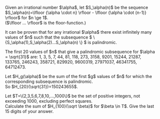 <p>
Given an irrational number $\alpha$, let $S_\alpha(n)$ be the sequence $S_\alpha(n)=\lfloor {\alpha \cdot n} \rfloor - \lfloor {\alpha \cdot (n-1)} \rfloor$ for $n \ge 1$.<br /> 
($\lfloor ... \rfloor$ is the floor-function.)
</p>
<p>
It can be proven that for any irrational $\alpha$ there exist infinitely many values of $n$ such that the subsequence $ \{S_\alpha(1),S_\alpha(2)...S_\alpha(n) \} $ is palindromic.</p>
<p>
The first 20 values of $n$  that give a palindromic subsequence for $\alpha = \sqrt{31}$ are:
1, 3, 5, 7, 44, 81, 118, 273, 3158, 9201, 15244, 21287, 133765, 246243, 358721, 829920, 9600319, 27971037, 46341755, 64712473.</p>
<p>
Let $H_g(\alpha)$ be the sum of the first $g$ values of $n$  for which the corresponding subsequence is palindromic.<br />
So $H_{20}(\sqrt{31})=150243655$.
</p><p>
Let $T=\{2,3,5,6,7,8,10,...,1000\}$ be the set of positive integers, not exceeding 1000, excluding perfect squares.<br />
Calculate the sum of $H_{100}(\sqrt \beta)$ for  $\beta \in T$. Give the last 15 digits of your answer.
</p>

